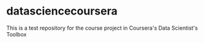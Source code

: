 # datasciencecoursera
This is a test repository for the course project in Coursera's Data Scientist's Toolbox
